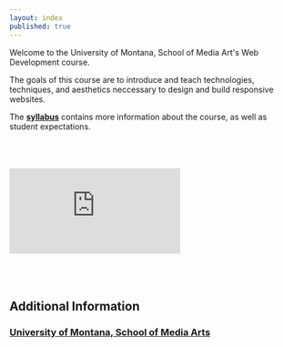```yaml
---
layout: index
published: true
---
```


Welcome to the University of Montana, School of Media Art's Web Development course.

The goals of this course are to introduce and teach technologies, techniques, and aesthetics neccessary to design and build responsive websites.

The [**syllabus**]({{site.baseurl}}/modules/course-info/Syllabus-mart341/) contains more information about the course, as well as student expectations.

<br />
<br />
<br />
<div class="embed-responsive embed-responsive-16by9"><iframe class="embed-responsive-item" src="https://www.youtube.com/embed/_mgVJEgRVdA" frameborder="0" allowfullscreen></iframe></div>

<br />
<br />
<br />

## Additional Information

### [University of Montana, School of Media Arts](http://www.umt.edu/mediaarts/)
